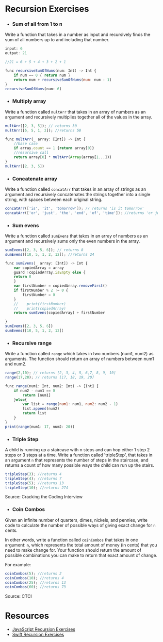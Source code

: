 # Recursion Exercises

- ### Sum of all from 1 to n

Write a function that takes in a number as input and recursively finds the sum of all numbers up to and including that number.

```js
input: 6
output: 21

//21 = 6 + 5 + 4 + 3 + 2 + 1

func recursiveSumOfNums(num: Int) -> Int {
    if num == 0 { return num }
    return num + recursiveSumOfNums(num: num - 1)
}
recursiveSumOfNums(num: 6)
```


- ### Multiply array

Write a function called `multArr` that takes in an array of numbers as an argument and recursively multiplies together all of the values in the array.

```js
multArr([2, 3, 5]); // returns 30
multArr([5, 5, 1, 2]); //returns 50

func multArr(_ array: [Int]) -> Int {
    //base case
    if array.count == 1 {return array[0]}
    //resursive call
    return array[0] * multArr(Array(array[1...]))
}
multArr([2, 3, 5])
```

- ### Concatenate array

Write a function called `concatArr` that takes in an array of strings as an argument and recursively concatenates the strings together into a single string, with spaces between each original string.

```js
concatArr(['is', 'it', 'tomorrow']); // returns 'is it tomorrow'
concatArr(['or', 'just', 'the', 'end', 'of', 'time']); //returns 'or just the end of time'
```

- ### Sum evens

Write a function called `sumEvens` that takes in an array of numbers as an argument and recursively sums only the even numbers in the array.

```js
sumEvens([2, 3, 5, 6]); // returns 8
sumEvens([10, 5, 1, 2, 12]); //returns 24

func sumEvens(_ array: [Int]) -> Int {
    var copiedArray = array
    guard !copiedArray.isEmpty else {
    return 0
    }
    var firstNumber = copiedArray.removeFirst()
    if firstNumber % 2 != 0 {
        firstNumber = 0
    }
    //    print(firstNumber)
    //    print(copiedArray)
    return sumEvens(copiedArray) + firstNumber

}
sumEvens([2, 3, 5, 6])
sumEvens([10, 5, 1, 2, 12])
```

- ### Recursive range

Write a function called `range` which takes in two numbers (num1, num2) as arguments. The function should return an array of numbers between num1 and num2.

```js
range(2,10); // returns [2, 3, 4, 5, 6,7, 8, 9, 10]
range(17,20); // returns [17, 18, 19, 20]

func range(num1: Int, num2: Int) -> [Int] {
    if num2 - num1 == 0
        return [num1]
    }else{
        var list = range(num1: num1, num2: num2 - 1)
        list.append(num2)
        return list
    }
}
print(range(num1: 17, num2: 20))
```


- ### Triple Step

A child is running up a staircase with n steps and can hop either 1 step 2 steps or 3 steps at a time. Write a function called 'tripleStep', that takes in an argument `n` that represents the number of steps in the staircase, and returns a count of how many possible ways the child can run up the stairs.

```js
tripleStep(3); //returns 4
tripleStep(4); //returns 7
tripleStep(5); //returns 13
tripleStep(10); //returns 274
```

Source: Cracking the Coding Interview

- ### Coin Combos

Given an infinite number of quarters, dimes, nickels, and pennies, write code to calculate the number of possible ways of giving exact change for `n` cents.

In other words, write a function called `coinCombos` that takes in one argument: `n`, which represents the total amount of money (in cents) that you need to make change for. Your function should return the amount of possible combinations you can make to return that exact amount of change.

For example:
```js
coinCombos(5); //returns 2
coinCombos(10); //returns 4
coinCombos(25); //returns 13
coinCombos(60); //returns 73
```

Source: CTCI

# Resources
- [JavaScript Recursion Exercises](http://www.w3resource.com/javascript-exercises/javascript-recursion-functions-exercises.php)
- [Swift Recursion Exercises](https://www.weheartswift.com/recursion/)
